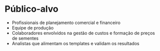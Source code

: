 # Público‑alvo

- Profissionais de planejamento comercial e financeiro  
- Equipe de produção  
- Colaboradores envolvidos na gestão de custos e formação de preços de sementes  
- Analistas que alimentam os templates e validam os resultados

